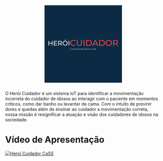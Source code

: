 <h1 align="center">

<img height="250" src="https://raw.githubusercontent.com/italoh623/heroi-cuidador-embedded-system/desenvolvimentoFFT/images/logo.png" alt="Herói Cuidador" />

</h1>

O Herói Cuidador é um sistema IoT para identificar a movimentação incorreta do cuidador de idosos ao interagir com o paciente em momentos críticos, como dar banho ou levantar da cama. Com o intuito de previnir dores e quedas além de ensinar ao cuidador a movimentação correta, nossa missão é resignificar a atuação e visão dos cuidadores de idosos na sociedade.
# Vídeo de Apresentação 

[![Heroi Cuidador CaSS](https://img.youtube.com/vi/j7iMD3MPmKY/0.jpg)](https://www.youtube.com/watch?v=j7iMD3MPmKY&t)
